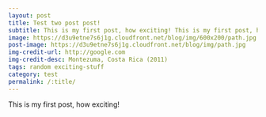 ```yaml
---
layout: post
title: Test two post post!
subtitle: This is my first post, how exciting! This is my first post, how exciting!
image: https://d3u9etne7s6j1g.cloudfront.net/blog/img/600x200/path.jpg
post-image: https://d3u9etne7s6j1g.cloudfront.net/blog/img/path.jpg
img-credit-url: http://google.com
img-credit-desc: Montezuma, Costa Rica (2011)
tags: random exciting-stuff
category: test
permalink: /:title/
---
```


This is my first post, how exciting!
